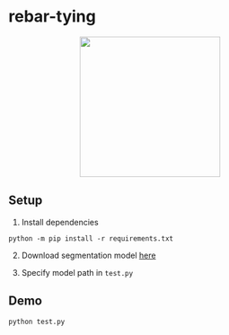 # rebar-tying

<p align="center">
  <img height="250" src="https://github.com/nazir-hk/rebar-tying/blob/main/media/detection_gif.gif">
</p>

## Setup
1. Install dependencies 
```
python -m pip install -r requirements.txt
```
2. Download segmentation model [here](https://gohkust-my.sharepoint.com/:u:/g/personal/anazir_ust_hk/ETEUWNQXKDRHoGJxkl9M5wQBu0SAILeVDTqcx3JQ8BLDlA?e=f7BeSW)

3. Specify model path in `test.py`


## Demo

```
python test.py
```

